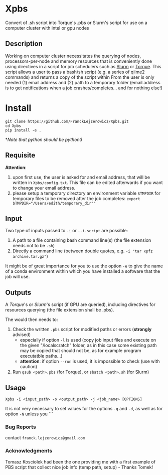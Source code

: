 # Xpbs

Convert of .sh script into Torque's .pbs or Slurm's script for use on a computer cluster with intel or gpu nodes

## Description

Working on computer cluster necessitates the querying of nodes, 
processors-per-node and memory resources that is conveniently 
done using directives in a script for job schedulers such 
as [Slurm](https://slurm.schedmd.com/documentation.html) or
[Torque](http://docs.adaptivecomputing.com/torque/4-0-2/help.htm).
This script allows a user to pass a bash/sh script (e.g. a series of 
qiime2 commands) and returns a copy of the script within
From the user is only needed (1) email address and (2) path to a 
temporary folder (email address is to get notifications when a job 
crashes/completes... and for nothing else!)
     
 # Install

```
git clone https://github.com/FranckLejzerowicz/Xpbs.git
cd Xpbs
pip install -e .
```
*_Note that python should be python3_

## Requisite

**Attention**:

1. upon first use, the user is asked for and email address, that will be written
in `Xpbs/config.txt`. This file can be edited afterwards if you want to change
your email address.
2. please setup a temporary directory an environment variable `$TMPDIR` for
temporary files to be removed after the job completes:
  `export $TMPDIR="/Users/edith/temporary_dir""`
 

## Input

Two type of inputs passed to `-i` or `--i-script` are possible:
1. A path to a file containing bash command line(s) (the file extension needs 
not to be `.sh`)
2. Directly a command line (between double quotes,
e.g. `-i "tar xpfz archive.tar.gz"`) 

It might be of great importance for you to use the option `-e` to give the name
of a conda environment within which you have installed a software that the job 
will use.  

## Outputs

A _Torque_'s or _Slurm_'s script (if GPU are queried), including directives for
resources querying (the file extension shall be .pbs).

The would then needs to:
1. Check the written `.pbs` script for modified paths or errors (**strongly**
advised)
    * especially if option `-l` is used (copy job input files and execute
on the given "/localscratch" folder, as in this case some existing path may be copied that should not be, as for example program executatble paths...) 
    * **attention**: if option `--run` is used, it is impossible to check
(use with caution) 
3. Run `qsub <path>.pbs` (for Torque), or `sbatch <path>.sh` (for Slurm)
  
## Usage

```
Xpbs -i <input_path> -o <output_path> -j <job_name> [OPTIONS]
```

It is not very necessary to set values for the options `-q` and `-d`, as well 
as for option `-N` unless you ```

### Bug Reports

contact `franck.lejzerowicz@gmail.com`

### Acknowledgments

Tomasz Kosciolek had been the one providing me with a first example of PBS
script that collect nice job info (temp path, setup) - Thanks Tomek!

